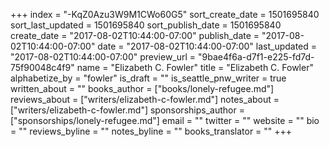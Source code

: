 +++
index = "-KqZ0Azu3W9M1CWo60G5"
sort_create_date = 1501695840
sort_last_updated = 1501695840
sort_publish_date = 1501695840
create_date = "2017-08-02T10:44:00-07:00"
publish_date = "2017-08-02T10:44:00-07:00"
date = "2017-08-02T10:44:00-07:00"
last_updated = "2017-08-02T10:44:00-07:00"
preview_url = "9bae4f6a-d7f1-e225-fd7d-75f90048c4f9"
name = "Elizabeth C. Fowler"
title = "Elizabeth C. Fowler"
alphabetize_by = "fowler"
is_draft = ""
is_seattle_pnw_writer = true
written_about = ""
books_author = ["books/lonely-refugee.md"]
reviews_about = ["writers/elizabeth-c-fowler.md"]
notes_about = ["writers/elizabeth-c-fowler.md"]
sponsorships_author = ["sponsorships/lonely-refugee.md"]
email = ""
twitter = ""
website = ""
bio = ""
reviews_byline = ""
notes_byline = ""
books_translator = ""
+++
